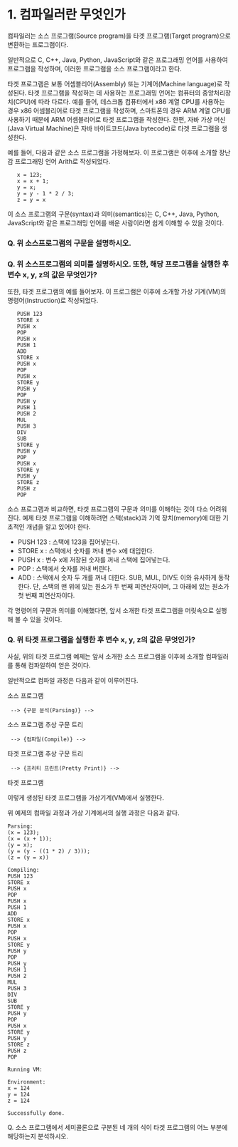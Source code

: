 # 1. 컴파일러란 무엇인가

컴파일러는 소스 프로그램(Source program)을 타겟 프로그램(Target program)으로 
변환하는 프로그램이다.

일반적으로 C, C++, Java, Python, JavaScript와 같은 프로그래밍 언어를 사용하여 
프로그램을 작성하며, 이러한 프로그램을 소스 프로그램이라고 한다.

타겟 프로그램은 보통 어셈블리어(Assembly) 또는 기계어(Machine language)로 
작성된다. 타겟 프로그램을 작성하는 데 사용하는 프로그래밍 언어는 컴퓨터의 
중앙처리장치(CPU)에 따라 다르다. 예를 들어, 데스크톱 컴퓨터에서 x86 계열 
CPU를 사용하는 경우 x86 어셈블리어로 타겟 프로그램을 작성하며, 스마트폰의 
경우 ARM 계열 CPU를 사용하기 때문에 ARM 어셈블리어로 타겟 프로그램을 작성한다.
한편, 자바 가상 머신(Java Virtual Machine)은 자바 바이트코드(Java bytecode)로 
타겟 프로그램을 생성한다.

예를 들어, 다음과 같은 소스 프로그램을 가정해보자. 이 프로그램은 이후에 
소개할 장난감 프로그래밍 언어 Arith로 작성되었다.

```
   x = 123;
   x = x + 1;
   y = x; 
   y = y - 1 * 2 / 3;
   z = y = x
```

이 소스 프로그램의 구문(syntax)과 의미(semantics)는 C, C++, Java, 
Python, JavaScript와 같은 프로그래밍 언어를 배운 사람이라면 쉽게 이해할 수 
있을 것이다.

### Q. 위 소스프로그램의 구문을 설명하시오.

### Q. 위 소스프로그램의 의미를  설명하시오. 또한, 해당 프로그램을 실행한 후 변수 x, y, z의 값은 무엇인가?

또한, 타겟 프로그램의 예를 들어보자. 이 프로그램은 이후에 소개할 가상 기계(VM)의 명령어(Instruction)로 작성되었다.

```
   PUSH 123
   STORE x
   PUSH x
   POP
   PUSH x
   PUSH 1
   ADD
   STORE x
   PUSH x
   POP
   PUSH x
   STORE y
   PUSH y
   POP
   PUSH y
   PUSH 1
   PUSH 2
   MUL
   PUSH 3
   DIV
   SUB
   STORE y
   PUSH y
   POP
   PUSH x
   STORE y
   PUSH y
   STORE z
   PUSH z
   POP
```

소스 프로그램과 비교하면, 타겟 프로그램의 구문과 의미를 이해하는 것이 다소 어려워진다. 예제 타겟 프로그램을 이해하려면 스택(stack)과 기억 장치(memory)에 대한 기초적인 개념을 알고 있어야 한다.


 - PUSH 123 : 스택에 123을 집어넣는다.
 - STORE x : 스택에서 숫자를 꺼내 변수 x에 대입한다.
 - PUSH x : 변수 x에 저장된 숫자를 꺼내 스택에 집어넣는다.
 - POP : 스택에서 숫자를 꺼내 버린다.
 - ADD : 스택에서 숫자 두 개를 꺼내 더한다. SUB, MUL, DIV도 이와 유사하게 동작한다. 단, 스택의 맨 위에 있는 원소가 두 번째 피연산자이며, 그 아래에 있는 원소가 첫 번째 피연산자이다.

각 명령어의 구문과 의미를 이해했다면, 앞서 소개한 타겟 프로그램을 머릿속으로 실행해 볼 수 있을 것이다.

### Q. 위 타겟 프로그램을 실행한 후 변수 x, y, z의 값은 무엇인가?

사실, 위의 타겟 프로그램 예제는 앞서 소개한 소스 프로그램을 이후에 소개할 컴파일러를 통해 컴파일하여 얻은 것이다.

일반적으로 컴파일 과정은 다음과 같이 이루어진다.

  소스 프로그램
  
     --> {구문 분석(Parsing)} -->
     
  소스 프로그램 추상 구문 트리
  
     --> {컴파일(Compile)} -->
     
  타겟 프로그램 추상 구문 트리

     --> {프리티 프린트(Pretty Print)} -->
     
  타겟 프로그램

이렇게 생성된 타겟 프로그램을 가상기계(VM)에서 실행한다.

위 예제의 컴파일 과정과 가상 기계에서의 실행 과정은 다음과 같다.

```
Parsing:
(x = 123);
(x = (x + 1));
(y = x);
(y = (y - ((1 * 2) / 3)));
(z = (y = x))

Compiling:
PUSH 123
STORE x
PUSH x
POP
PUSH x
PUSH 1
ADD
STORE x
PUSH x
POP
PUSH x
STORE y
PUSH y
POP
PUSH y
PUSH 1
PUSH 2
MUL
PUSH 3
DIV
SUB
STORE y
PUSH y
POP
PUSH x
STORE y
PUSH y
STORE z
PUSH z
POP

Running VM:

Environment:
x = 124
y = 124
z = 124

Successfully done.
```

Q. 소스 프로그램에서 세미콜론으로 구분된 네 개의 식이 타겟 프로그램의 어느 부분에 해당하는지 분석하시오.




